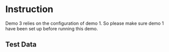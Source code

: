 # Instruction

Demo 3 relies on the configuration of demo 1. So please make sure demo 1 have been set up before running this demo.

## Test Data

